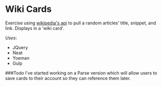 # Wiki Cards

Exercise using [wikipedia's api](https://en.wikipedia.org/w/api.php) to pull a random articles' title, snippet, and link. Displays in a 'wiki card'.

*Uses*:
- JQuery
- Neat
- Yoeman
- Gulp

###Todo
I've started working on a Parse version which will allow users to save cards to their account so they can reference them later.